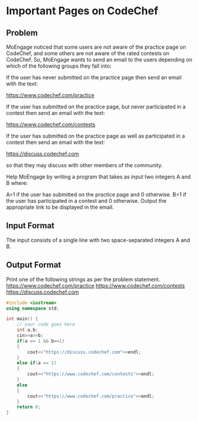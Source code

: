 # Important Pages on CodeChef
## Problem
MoEngage noticed that some users are not aware of the practice page on CodeChef, and some others are not aware of the rated contests on CodeChef. So, MoEngage wants to send an email to the users depending on which of the following groups they fall into:

If the user has never submitted on the practice page then send an email with the text:

https://www.codechef.com/practice

If the user has submitted on the practice page, but never participated in a contest then send an email with the text:

https://www.codechef.com/contests

If the user has submitted on the practice page as well as participated in a contest then send an email with the text:

https://discuss.codechef.com

so that they may discuss with other members of the community.

Help MoEngage by writing a program that takes as input two integers A and B where:

A=1 if the user has submitted on the practice page and 0 otherwise.
B=1 if the user has participated in a contest and 0 otherwise.
Output the appropriate link to be displayed in the email.

## Input Format
The input consists of a single line with two space-separated integers A and B.
## Output Format
Print one of the following strings as per the problem statement.
https://www.codechef.com/practice
https://www.codechef.com/contests
https://discuss.codechef.com

```cpp
#include <iostream>
using namespace std;

int main() {
	// your code goes here
	int a,b;
	cin>>a>>b;
	if(a == 1 && b==1)
	{
	    cout<<"https://discuss.codechef.com"<<endl;
	}
	else if(a == 1)
	{
	    cout<<"https://www.codechef.com/contests"<<endl;
	}
	else
	{
	    cout<<"https://www.codechef.com/practice"<<endl;
	}
	return 0;
}
```